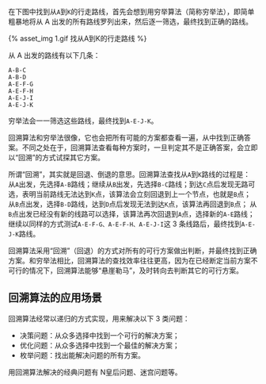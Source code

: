 


在下图中找到从`A`到`K`的行走路线，首先会想到用穷举算法（简称穷举法），即简单粗暴地将从 A 出发的所有路线罗列出来，然后逐一筛选，最终找到正确的路线。

{% asset_img 1.gif 找从A到K的行走路线 %}

从 A 出发的路线有以下几条：
```
A-B-C
A-B-D
A-E-F-G
A-E-F-H
A-E-J-I
A-E-J-K
```
穷举法会一一筛选这些路线，最终找到`A-E-J-K`。

回溯算法和穷举法很像，它也会把所有可能的方案都查看一遍，从中找到正确答案。不同之处在于，回溯算法查看每种方案时，一旦判定其不是正确答案，会立即以“回溯”的方式试探其它方案。

所谓“回溯”，其实就是回退、倒退的意思。回溯算法查找从`A`到`K`路线的过程是：
从`A`出发，先选择`A-B`路线；继续从`B`出发，先选择`B-C`路线；到达`C`点后发现无路可选，表明当前路线无法达到`K`点，该算法会立刻回退到上一个节点，也就是`B`点；
从`B`点出发，选择`B-D`路线，达到`D`点后发现无法到达`K`点，该算法再回退到`B`点；
从`B`点出发已经没有新的线路可以选择，该算法再次回退到`A`点，选择新的`A-E`路线；
继续以同样的方式测试`A-E-F-G、A-E-F-H、A-E-J-I`这 3 条线路后，最终找到`A-E-J-K`路线。

回溯算法采用“回溯”（回退）的方式对所有的可行方案做出判断，并最终找到正确方案。和穷举法相比，回溯算法的查找效率往往更高，因为在已经断定当前方案不可行的情况下，回溯算法能够“悬崖勒马”，及时转向去判断其它的可行方案。
## 回溯算法的应用场景
回溯算法经常以递归的方式实现，用来解决以下 3 类问题：
* 决策问题：从众多选择中找到一个可行的解决方案；
* 优化问题：从众多选择中找到一个最佳的解决方案；
* 枚举问题：找出能解决问题的所有方案。

用回溯算法解决的经典问题有 N皇后问题、迷宫问题等。